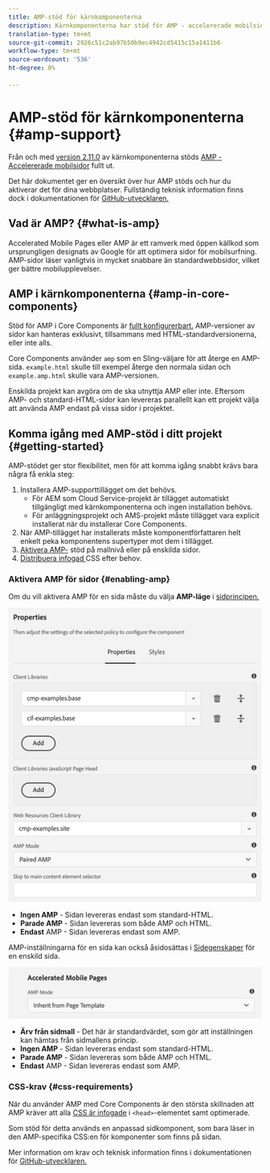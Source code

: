 ```yaml
---
title: AMP-stöd för kärnkomponenterna
description: Kärnkomponenterna har stöd för AMP - accelererade mobilsidor
translation-type: tm+mt
source-git-commit: 2926c51c2ab97b50b9ec4942cd5415c15a1411b6
workflow-type: tm+mt
source-wordcount: '536'
ht-degree: 0%

---
```



# AMP-stöd för kärnkomponenterna {#amp-support}

Från och med [version 2.11.0](/help/versions.md) av kärnkomponenterna stöds [AMP - Accelererade mobilsidor](https://developers.google.com/amp) fullt ut.

Det här dokumentet ger en översikt över hur AMP stöds och hur du aktiverar det för dina webbplatser. Fullständig teknisk information finns dock i dokumentationen för [GitHub-utvecklaren.](https://github.com/adobe/aem-core-wcm-components/tree/master/extensions/amp)

## Vad är AMP? {#what-is-amp}

Accelerated Mobile Pages eller AMP är ett ramverk med öppen källkod som ursprungligen designats av Google för att optimera sidor för mobilsurfning. AMP-sidor läser vanligtvis in mycket snabbare än standardwebbsidor, vilket ger bättre mobilupplevelser.

## AMP i kärnkomponenterna {#amp-in-core-components}

Stöd för AMP i Core Components är [fullt konfigurerbart.](#enabling-amp) AMP-versioner av sidor kan hanteras exklusivt, tillsammans med HTML-standardversionerna, eller inte alls.

Core Components använder `amp` som en Sling-väljare för att återge en AMP-sida. `example.html` skulle till exempel återge den normala sidan och `example.amp.html` skulle vara AMP-versionen.

Enskilda projekt kan avgöra om de ska utnyttja AMP eller inte. Eftersom AMP- och standard-HTML-sidor kan levereras parallellt kan ett projekt välja att använda AMP endast på vissa sidor i projektet.

## Komma igång med AMP-stöd i ditt projekt {#getting-started}

AMP-stödet ger stor flexibilitet, men för att komma igång snabbt krävs bara några få enkla steg:

1. Installera AMP-supporttillägget om det behövs.
   * För AEM som Cloud Service-projekt är tillägget automatiskt tillgängligt med kärnkomponenterna och ingen installation behövs.
   * För anläggningsprojekt och AMS-projekt måste tillägget vara explicit installerat när du installerar Core Components.
1. När AMP-tillägget har installerats måste komponentförfattaren helt enkelt peka komponentens supertyper mot dem i tillägget.
1. [Aktivera AMP-](#enabling-amp) stöd på mallnivå eller på enskilda sidor.
1. [Distribuera infogad ](#css-requirements) CSS efter behov.

### Aktivera AMP för sidor {#enabling-amp}

Om du vill aktivera AMP för en sida måste du välja **AMP-läge** i [sidprincipen.](https://docs.adobe.com/content/help/en/experience-manager-cloud-service/sites/authoring/features/templates.html#editing-a-template-page-policy-template-author-developer)

![Alternativ för AMP-sidprofil](/help/assets/amp-policy.png)

* **Ingen AMP**  - Sidan levereras endast som standard-HTML.
* **Parade AMP**  - Sidan levereras som både AMP och HTML.
* **Endast**  AMP - Sidan levereras endast som AMP.

AMP-inställningarna för en sida kan också åsidosättas i [Sidegenskaper](https://docs.adobe.com/content/help/en/experience-manager-cloud-service/sites/authoring/fundamentals/page-properties.html) för en enskild sida.

![Egenskaper för AMP-sida](/help/assets/amp-page-properties.png)

* **Ärv från sidmall**  - Det här är standardvärdet, som gör att inställningen kan hämtas från sidmallens princip.
* **Ingen AMP**  - Sidan levereras endast som standard-HTML.
* **Parade AMP**  - Sidan levereras som både AMP och HTML.
* **Endast**  AMP - Sidan levereras endast som AMP.

### CSS-krav {#css-requirements}

När du använder AMP med Core Components är den största skillnaden att AMP kräver att alla [CSS är infogade](including-clientlibs.md#inlining) i `<head>`-elementet samt optimerade.

Som stöd för detta används en anpassad sidkomponent, som bara läser in den AMP-specifika CSS:en för komponenter som finns på sidan.

Mer information om krav och teknisk information finns i dokumentationen för [GitHub-utvecklaren.](https://github.com/adobe/aem-core-wcm-components/tree/master/extensions/amp)
